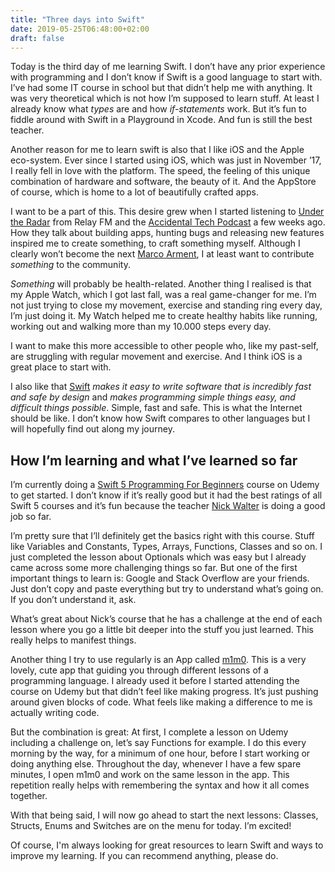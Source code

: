```yaml
---
title: "Three days into Swift"
date: 2019-05-25T06:48:00+02:00
draft: false
---
```


Today is the third day of me learning Swift. I don’t have any prior experience with programming and I don’t know if Swift is a good language to start with. I’ve had some IT course in school but that didn’t help me with anything. It was very theoretical which is not how I’m supposed to learn stuff. At least I already know what _types_ are and how _if-statements_ work. But it’s fun to fiddle around with Swift in a Playground in Xcode. And fun is still the best teacher.

Another reason for me to learn swift is also that I like iOS and the Apple eco-system. Ever since I started using iOS, which was just in November ’17, I really fell in love with the platform. The speed, the feeling of this unique combination of hardware and software, the beauty of it. And the AppStore of course, which is home to a lot of beautifully crafted apps. 

I want to be a part of this. This desire grew when I started listening to [Under the Radar](https://www.relay.fm/radar) from Relay FM and the [Accidental Tech Podcast](https://atp.fm) a few weeks ago. How they talk about building apps, hunting bugs and releasing new features inspired me to create something, to craft something myself. Although I clearly won’t become the next [Marco Arment](https://twitter.com/marcoarment), I at least want to contribute _something_ to the community.

_Something_ will probably be health-related. Another thing I realised is that my Apple Watch, which I got last fall, was a real game-changer for me. I’m not just trying to close my movement, exercise and standing ring every day, I’m just doing it. My Watch helped me to create healthy habits like running, working out and walking more than my 10.000 steps every day.

I want to make this more accessible to other people who, like my past-self, are struggling with regular movement and exercise. And I think iOS is a great place to start with.

I also like that [Swift](https://swift.org) _makes it easy to write software that is incredibly fast and safe by design_ and _makes programming simple things easy, and difficult things possible_. Simple, fast and safe. This is what the Internet should be like. I don’t know how Swift compares to other languages but I will hopefully find out along my journey.

## How I’m learning and what I’ve learned so far
I’m currently doing a [Swift 5 Programming For Beginners](https://www.udemy.com/share/1012RsAEoedVdUR3w=/) course on Udemy to get started. I don’t know if it’s really good but it had the best ratings of all Swift 5 courses and it’s fun because the teacher [Nick Walter](https://twitter.com/nickchuckwalter) is doing a good job so far.

I’m pretty sure that I’ll definitely get the basics right with this course. Stuff like Variables and Constants, Types, Arrays, Functions, Classes and so on. I just completed the lesson about Optionals which was easy but I already came across some more challenging things so far. But one of the first important things to learn is: Google and Stack Overflow are your friends. Just don’t copy and paste everything but try to understand what’s going on. If you don’t understand it, ask.

What’s great about Nick’s course that he has a challenge at the end of each lesson where you go a little bit deeper into the stuff you just learned. This really helps to manifest things.

Another thing I try to use regularly is an App called [m1m0](https://getmimo.com). This is a very lovely, cute app that guiding you through different lessons of a programming language. I already used it before I started attending the course on Udemy but that didn’t feel like making progress. It’s just pushing around given blocks of code. What feels like making a difference to me is actually writing code.

But the combination is great: At first, I complete a lesson on Udemy including a challenge on, let’s say Functions for example. I do this every morning by the way, for a minimum of one hour, before I start working or doing anything else. Throughout the day, whenever I have a few spare minutes, I open m1m0 and work on the same lesson in the app. This repetition really helps with remembering the syntax and how it all comes together.

With that being said, I will now go ahead to start the next lessons: Classes, Structs, Enums and Switches are on the menu for today. I’m excited!

Of course, I'm always looking for great resources to learn Swift and ways to improve my learning. If you can recommend anything, please do.
